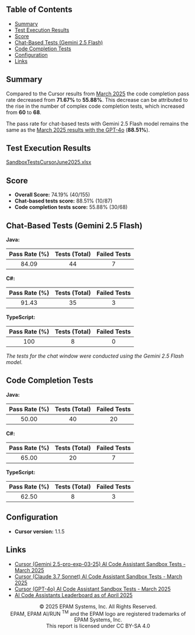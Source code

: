## Table of Contents

- [Summary](#summary)
- [Test Execution Results](#test-execution-results)
- [Score](#score)
- [Chat-Based Tests (Gemini 2.5 Flash)](#chat-based-tests-gemini-25-flash)
- [Code Completion Tests](#code-completion-tests)
- [Configuration](#configuration)
- [Links](#links)

## Summary

Compared to the Cursor results from [March 2025](cursor-gpt4o-sandbox-tests-march-2025.md) the code completion pass rate decreased from **71.67%** to **55.88%**. This decrease can be attributed to the rise in the number of complex code completion tests, which increased from **60** to **68**.

The pass rate for chat-based tests with Gemini 2.5 Flash model remains the same as the [March 2025 results with the GPT-4o](cursor-gpt4o-sandbox-tests-march-2025.md) (**88.51%**).

## Test Execution Results

[SandboxTestsCursorJune2025.xlsx](../../../../../reports/2025/SandboxTestsCursorGemini2.5FlashJune2025.xlsx)

## Score

- **Overall Score:** 74.19% (40/155)
- **Chat-based tests score:** 88.51% (10/87)
- **Code completion tests score:** 55.88% (30/68)

## Chat-Based Tests (Gemini 2.5 Flash)

**Java:**

| Pass Rate (%) | Tests (Total) | Failed Tests |
|:-------------:|:-------------:|:------------:|
| 84.09         | 44            | 7            |

**C#:**

| Pass Rate (%) | Tests (Total) | Failed Tests |
|:-------------:|:-------------:|:------------:|
| 91.43         | 35            | 3            |

**TypeScript:**

| Pass Rate (%) | Tests (Total) | Failed Tests |
|:-------------:|:-------------:|:------------:|
| 100           | 8             | 0            |

*The tests for the chat window were conducted using the Gemini 2.5 Flash model.*

## Code Completion Tests

**Java:**

| Pass Rate (%) | Tests (Total) | Failed Tests |
|:-------------:|:-------------:|:------------:|
| 50.00         | 40            | 20           |

**C#:**

| Pass Rate (%) | Tests (Total) | Failed Tests |
|:-------------:|:-------------:|:------------:|
| 65.00         | 20            | 7            |

**TypeScript:**

| Pass Rate (%) | Tests (Total) | Failed Tests |
|:-------------:|:-------------:|:------------:|
| 62.50         | 8             | 3            |

## Configuration

- **Cursor version:** 1.1.5

## Links

- [Cursor (Gemini 2.5-pro-exp-03-25) AI Code Assistant Sandbox Tests - March 2025](cursor-gemini2.5-sandbox-tests-march-2025.md)
- [Cursor (Claude 3.7 Sonnet) AI Code Assistant Sandbox Tests - March 2025](cursor-sonnet3.7-sandbox-tests-march-2025.md)
- [Cursor (GPT-4o) AI Code Assistant Sandbox Tests - March 2025](cursor-gpt4o-sandbox-tests-march-2025.md)
- [AI Code Assistants Leaderboard as of April 2025](../../../code-assistants-2025.md)

<p style="text-align: center;">    © 2025 EPAM Systems, Inc. All Rights Reserved.<br/>    EPAM, EPAM AI/RUN <sup>TM</sup> and the EPAM logo are registered trademarks of EPAM Systems, Inc.<br>    This report is licensed under CC BY-SA 4.0<br/></p>
